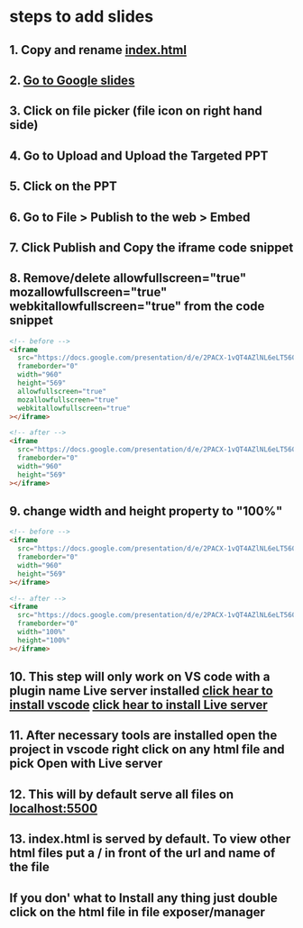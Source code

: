 # steps to add slides

## 1. Copy and rename [index.html](./index.html)

## 2. [Go to Google slides](https://docs.google.com/presentation)

## 3. Click on file picker (file icon on right hand side)

## 4. Go to Upload and Upload the Targeted PPT

## 5. Click on the PPT

## 6. Go to File > Publish to the web > Embed

## 7. Click Publish and Copy the iframe code snippet

## 8. Remove/delete allowfullscreen="true" mozallowfullscreen="true" webkitallowfullscreen="true" from the code snippet

```html
<!-- before -->
<iframe
  src="https://docs.google.com/presentation/d/e/2PACX-1vQT4AZlNL6eLT560lB7KnyrP_EtewXLhBmg9G-49bzg6vNX9YVjpA83L_QnKqo323wziQWVl7DScoWW/embed?start=false&loop=false&delayms=3000"
  frameborder="0"
  width="960"
  height="569"
  allowfullscreen="true"
  mozallowfullscreen="true"
  webkitallowfullscreen="true"
></iframe>

<!-- after -->
<iframe
  src="https://docs.google.com/presentation/d/e/2PACX-1vQT4AZlNL6eLT560lB7KnyrP_EtewXLhBmg9G-49bzg6vNX9YVjpA83L_QnKqo323wziQWVl7DScoWW/embed?start=false&loop=false&delayms=3000"
  frameborder="0"
  width="960"
  height="569"
></iframe>
```

## 9. change width and height property to "100%"

```html
<!-- before -->
<iframe
  src="https://docs.google.com/presentation/d/e/2PACX-1vQT4AZlNL6eLT560lB7KnyrP_EtewXLhBmg9G-49bzg6vNX9YVjpA83L_QnKqo323wziQWVl7DScoWW/embed?start=false&loop=false&delayms=3000"
  frameborder="0"
  width="960"
  height="569"
></iframe>

<!-- after -->
<iframe
  src="https://docs.google.com/presentation/d/e/2PACX-1vQT4AZlNL6eLT560lB7KnyrP_EtewXLhBmg9G-49bzg6vNX9YVjpA83L_QnKqo323wziQWVl7DScoWW/embed?start=false&loop=false&delayms=3000"
  frameborder="0"
  width="100%"
  height="100%"
></iframe>
```

## 10. This step will only work on VS code with a plugin name Live server installed [click hear to install vscode](https://code.visualstudio.com/) [click hear to install Live server](https://marketplace.visualstudio.com/items?itemName=ritwickdey.LiveServer)

## 11. After necessary tools are installed open the project in vscode right click on any html file and pick Open with Live server

## 12. This will by default serve all files on [localhost:5500](http://localhost:5500)

## 13. index.html is served by default. To view other html files put a / in front of the url and name of the file

## If you don' what to Install any thing just double click on the html file in file exposer/manager
